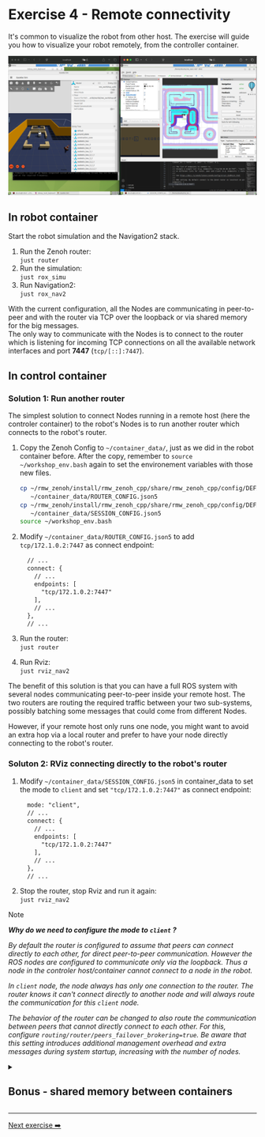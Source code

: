 # Exercise 4 - Remote connectivity

It's common to visualize the robot from other host. The exercise will guide you how to visualize your robot remotely, from the controller container.

![Remote Rviz](exercises/images/remote_rviz.png)

## In robot container

Start the robot simulation and the Navigation2 stack.

1. Run the Zenoh router:  
   `just router`
2. Run the simulation:  
   `just rox_simu`
3. Run Navigation2:  
   `just rox_nav2`

With the current configuration, all the Nodes are communicating in peer-to-peer and with the router via TCP over the loopback or via shared memory for the big messages.  
The only way to communicate with the Nodes is to connect to the router which is listening for incoming TCP connections on all the available network interfaces and port **7447** (`tcp/[::]:7447`).

## In control container

### Solution 1: Run another router

The simplest solution to connect Nodes running in a remote host (here the controler container) to the robot's Nodes is to run another router which connects to the robot's router.

1. Copy the Zenoh Config to `~/container_data/`, just as we did in the robot container before. After the copy, remember to `source ~/workshop_env.bash` again to set the environement variables with those new files.

   ```bash
   cp ~/rmw_zenoh/install/rmw_zenoh_cpp/share/rmw_zenoh_cpp/config/DEFAULT_RMW_ZENOH_ROUTER_CONFIG.json5 \
      ~/container_data/ROUTER_CONFIG.json5
   cp ~/rmw_zenoh/install/rmw_zenoh_cpp/share/rmw_zenoh_cpp/config/DEFAULT_RMW_ZENOH_SESSION_CONFIG.json5 \
      ~/container_data/SESSION_CONFIG.json5
   source ~/workshop_env.bash
   ```

2. Modify `~/container_data/ROUTER_CONFIG.json5` to add `tcp/172.1.0.2:7447` as connect endpoint:

   ```json5
     // ...
     connect: {
       // ...
       endpoints: [
         "tcp/172.1.0.2:7447"
       ],
       // ...
     },
     // ...
   ```

3. Run the router:  
   `just router`
4. Run Rviz:  
   `just rviz_nav2`

The benefit of this solution is that you can have a full ROS system with several nodes communicating
peer-to-peer inside your remote host. The two routers are routing the required traffic between your two sub-systems, possibly batching some messages that could come from different Nodes.

However, if your remote host only runs one node, you might want to avoid an extra hop via a local router and prefer to have your node directly connecting to the robot's router.

### Soluton 2: RViz connecting directly to the robot's router

1. Modify `~/container_data/SESSION_CONFIG.json5` in container_data to set the mode to `client` and set `"tcp/172.1.0.2:7447"` as connect endpoint:

   ```json5
     mode: "client",
     // ...
     connect: {
       // ...
       endpoints: [
         "tcp/172.1.0.2:7447"
       ],
       // ...
     },
     // ...
   ```

2. Stop the router, stop Rviz and run it again:  
   `just rviz_nav2`

> [!Note]
>
> ***Why do we need to configure the mode to `client` ?***
>
> *By default the router is configured to assume that peers can connect directly to each other, for direct peer-to-peer communication. However the ROS nodes are configured to communicate only via the loopback. Thus a node in the controler host/container cannot connect to a node in the robot.*
>
> *In `client` node, the node always has only one connection to the router. The router knows it can't connect directly to another node and will always route the communication for this `client` node.*
>
> *The behavior of the router can be changed to also route the communication between peers that cannot directly connect to each other. For this, configure `routing/router/peers_failover_brokering=true`. Be aware that this setting introduces additional management overhead and extra messages during system startup, increasing with the number of nodes.*

<details>
<summary><h2>Bonus - shared memory between containers </h2></summary>

Share memory between Docker containers can be setup defining a common `tmpfs` type volume for all, mounted as `/dev/shm`. See how it's done the [docker-compose-common-shm.yaml](../docker-compose-common-shm.yaml) file.

You can experiment with this alternative setup of containers as such:

1. Verify that your `roscon2025_workshop/container_volumes/robot_container/SESSION_CONFIG.json5` still has shared memory enabled, following the exercise 3.
2. On you host, run the containers:  
   `docker compose up`
3. On the robot container on `http://localhost:7080/`:
   - Run the router:  
     `just router`
   - Run the simulation using wall time:  
     `just rox_simu use_wall_time:=True`
4. On the controller container on `http://localhost:7081/`:
   - Run the camera latency measure, configured as a client connecting to the robot's router and with shared memory enabled:  
     `ZENOH_CONFIG_OVERRIDE='mode="client";connect/endpoints=["tcp/172.2.0.2:7447"];transport/shared_memory/enabled=true' just cam_latency`

See the latency you get. To compare without shared memory, run:  
`ZENOH_CONFIG_OVERRIDE='mode="client";connect/endpoints=["tcp/172.2.0.2:7447"];transport/shared_memory/enabled=false' just cam_latency`

When you are finished, just hit `CTRL+C` where you run `docker compose up` command.

</details>

---
[Next exercise ➡️](ex-5.md)
